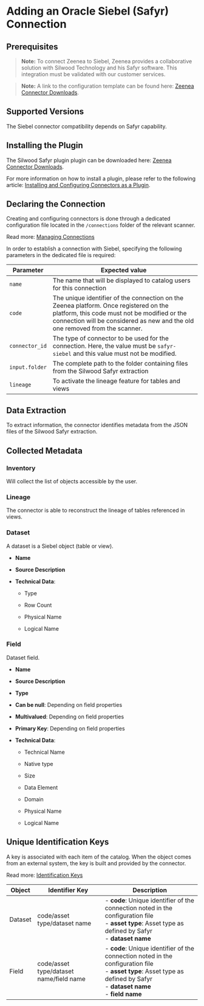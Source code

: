 # Adding an Oracle Siebel (Safyr) Connection

<!-- #p100021 -->
## Prerequisites

<!-- #p100030 -->
> **Note:** To connect Zeenea to Siebel, Zeenea provides a collaborative solution with Silwood Technology and his Safyr software. This integration must be validated with our customer services.

<!-- #p100039 -->
> **Note:** A link to the configuration template can be found here: [Zeenea Connector Downloads](zeenea-connectors-list.md# "title: Zeenea Connector Downloads").

<!-- #p100045 -->
## Supported Versions

<!-- #p100051 -->
The Siebel connector compatibility depends on Safyr capability.

<!-- #p100057 -->
## Installing the Plugin

<!-- #p100066 -->
The Silwood Safyr plugin plugin can be downloaded here: [Zeenea Connector Downloads](zeenea-connectors-list.md# "title: Zeenea Connector Downloads").

<!-- #p100075 -->
For more information on how to install a plugin, please refer to the following article: [Installing and Configuring Connectors as a Plugin](zeenea-connectors-install-as-plugin.md# "title: Installing and Configuring Connectors as a Plugin").

<!-- #p100081 -->
## Declaring the Connection

<!-- #p100090 -->
Creating and configuring connectors is done through a dedicated configuration file located in the `/connections` folder of the relevant scanner.

<!-- #p100099 -->
Read more: [Managing Connections](../Zeenea_Administration/zeenea-managing-connections.md)

<!-- #p100105 -->
In order to establish a connection with Siebel, specifying the following parameters in the dedicated file is required:

<!-- #p100111 -->
| Parameter | Expected value |
|---|---|
| `name` | The name that will be displayed to catalog users for this connection |
| `code` | The unique identifier of the connection on the Zeenea platform. Once registered on the platform, this code must not be modified or the connection will be considered as new and the old one removed from the scanner. |
| `connector_id` | The type of connector to be used for the connection. Here, the value must be `safyr-siebel` and this value must not be modified. |
| `input.folder` | The complete path to the folder containing files from the Silwood Safyr extraction |
| `lineage` | To activate the lineage feature for tables and views |

<!-- #p100123 -->
## Data Extraction

<!-- #p100129 -->
To extract information, the connector identifies metadata from the JSON files of the Silwood Safyr extraction.

<!-- #p100135 -->
## Collected Metadata

<!-- #p100141 -->
### Inventory

<!-- #p100147 -->
Will collect the list of objects accessible by the user. 

<!-- #p100153 -->
### Lineage

<!-- #p100159 -->
The connector is able to reconstruct the lineage of tables referenced in views.

<!-- #p100165 -->
### Dataset

<!-- #p100171 -->
A dataset is a Siebel object (table or view). 

- <!-- #p100180 -->
  **Name**

- <!-- #p100192 -->
  **Source Description**

- <!-- #p100204 -->
  **Technical Data**:

  - <!-- #p100210 -->
    Type

  - <!-- #p100219 -->
    Row Count

  - <!-- #p100228 -->
    Physical Name

  - <!-- #p100237 -->
    Logical Name

<!-- #p100255 -->
### Field

<!-- #p100261 -->
Dataset field. 

- <!-- #p100270 -->
  **Name**

- <!-- #p100282 -->
  **Source Description**

- <!-- #p100294 -->
  **Type**

- <!-- #p100306 -->
  **Can be null**: Depending on field properties

- <!-- #p100318 -->
  **Multivalued**: Depending on field properties

- <!-- #p100330 -->
  **Primary Key**: Depending on field properties

- <!-- #p100342 -->
  **Technical Data**: 

  - <!-- #p100348 -->
    Technical Name

  - <!-- #p100357 -->
    Native type

  - <!-- #p100366 -->
    Size

  - <!-- #p100375 -->
    Data Element

  - <!-- #p100384 -->
    Domain

  - <!-- #p100393 -->
    Physical Name

  - <!-- #p100402 -->
    Logical Name

<!-- #p100420 -->
## Unique Identification Keys

<!-- #p100426 -->
A key is associated with each item of the catalog. When the object comes from an external system, the key is built and provided by the connector.

<!-- #p100435 -->
Read more: [Identification Keys](../Stewardship/zeenea-identification-keys.md)

<!-- #p100441 -->
| Object | Identifier Key | Description |
|---|---|---|
| Dataset | code/asset type/dataset name | - **code**: Unique identifier of the connection noted in the configuration file<br>- **asset type**: Asset type as defined by Safyr<br>- **dataset name** |
| Field | code/asset type/dataset name/field name | - **code**: Unique identifier of the connection noted in the configuration file<br>- **asset type**: Asset type as defined by Safyr<br>- **dataset name**<br>- **field name** |

